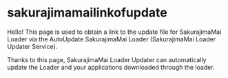 # sakurajimamailinkofupdate
Hello! This page is used to obtain a link to the update file for SakurajimaMai Loader via the AutoUpdate SakurajimaMai Loader (SakurajimaMai Loader Updater Service).

Thanks to this page, SakurajimaMai Loader Updater can automatically update the Loader and your applications downloaded through the loader.
